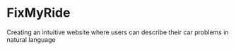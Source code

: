 # FixMyRide
Creating an intuitive website where users can describe their car problems in natural language
